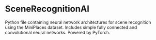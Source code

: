 # SceneRecognitionAI
Python file containing neural network architectures for scene recognition using the MiniPlaces dataset. Includes simple fully connected and convolutional neural networks. Powered by PyTorch.
